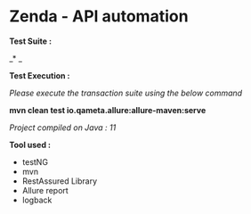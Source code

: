 # Zenda - API automation 

**Test Suite :** 

_* _ 

**Test Execution :** 

_Please execute the transaction suite using the below command_

**mvn clean test io.qameta.allure:allure-maven:serve**

_Project compiled on Java : 11_

**Tool used :** 
- testNG
- mvn 
- RestAssured Library
- Allure report
- logback
